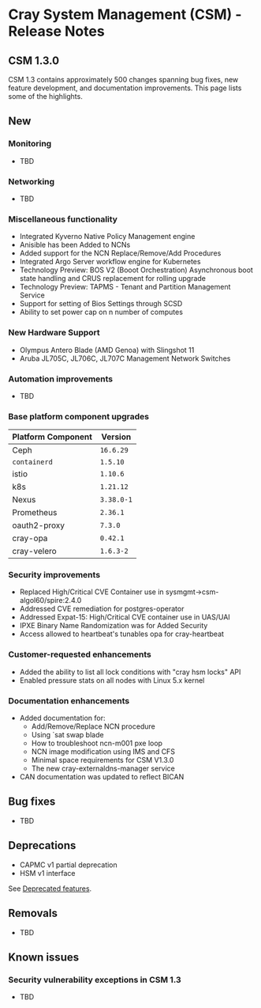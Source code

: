 # Cray System Management (CSM) - Release Notes

## CSM 1.3.0

CSM 1.3 contains approximately 500 changes spanning bug fixes, new feature development, and documentation improvements. This page lists some of the highlights.

## New

### Monitoring

* TBD

### Networking

* TBD

### Miscellaneous functionality

* Integrated Kyverno Native Policy Management engine
* Anisible has been Added to NCNs
* Added support for the NCN Replace/Remove/Add Procedures 
* Integrated Argo Server workflow engine for Kubernetes
* Technology Preview: BOS V2 (Booot Orchestration) Asynchronous boot state handling and CRUS replacement for rolling upgrade
* Technology Preview: TAPMS - Tenant and Partition Management Service 
* Support for setting of Bios Settings through SCSD
* Ability to set power cap on n number of computes 

### New Hardware Support

* Olympus Antero Blade (AMD Genoa) with Slingshot 11 
* Aruba JL705C, JL706C, JL707C Management Network Switches

### Automation improvements

* TBD

### Base platform component upgrades

  | Platform Component           | Version        |
  |------------------------------|----------------|
  | Ceph                         | `16.6.29`      |
  | `containerd`                 | `1.5.10`       |
  | istio                        | `1.10.6`       |
  | k8s                          | `1.21.12`      |
  | Nexus                        | `3.38.0-1`     |
  | Prometheus                   | `2.36.1`       |
  | oauth2-proxy                 | `7.3.0`        | 
  | cray-opa                     | `0.42.1`       |
  | cray-velero                  | `1.6.3-2`      |
 
### Security improvements

* Replaced High/Critical CVE Container use in sysmgmt->csm-algol60/spire:2.4.0
* Addressed CVE remediation for postgres-operator 
* Addressed Expat-15: High/Critical CVE container use in UAS/UAI
* IPXE Binary Name Randomization was for Added Security
* Access allowed to heartbeat's tunables opa for cray-heartbeat 

### Customer-requested enhancements

* Added the ability to list all lock conditions with "cray hsm locks" API
* Enabled pressure stats on all nodes with Linux 5.x kernel 

### Documentation enhancements

* Added documentation for:
   * Add/Remove/Replace NCN procedure
   * Using `sat swap blade
   * How to troubleshoot ncn-m001 pxe loop
   * NCN image modification using IMS and CFS
   * Minimal space requirements for CSM V1.3.0
   * The new cray-externaldns-manager service 
* CAN documentation was updated to reflect BICAN 

## Bug fixes

* TBD

## Deprecations

* CAPMC v1 partial deprecation
* HSM v1 interface

See [Deprecated features](introduction/differences.md#deprecated_features).

## Removals

* TBD

## Known issues

### Security vulnerability exceptions in CSM 1.3

* TBD
